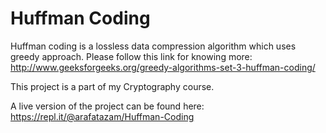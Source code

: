 # Huffman Coding
Huffman coding is a lossless data compression algorithm which uses greedy approach. Please follow this link for knowing more: http://www.geeksforgeeks.org/greedy-algorithms-set-3-huffman-coding/

This project is a part of my Cryptography course.

A live version of the project can be found here: https://repl.it/@arafatazam/Huffman-Coding
